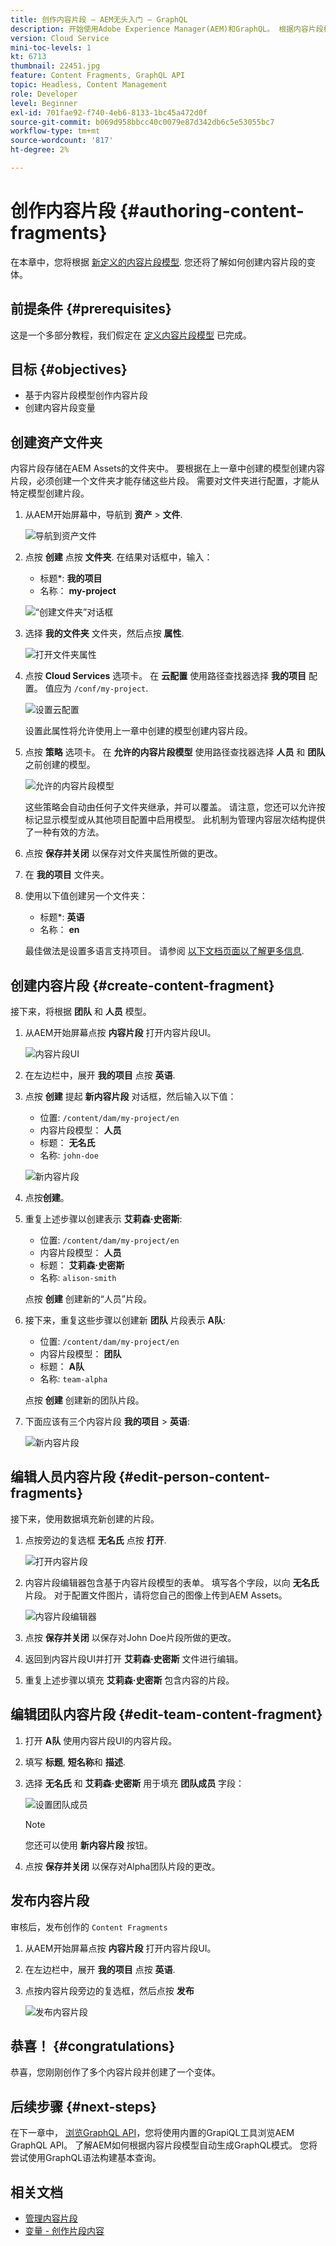 ```yaml
---
title: 创作内容片段 — AEM无头入门 — GraphQL
description: 开始使用Adobe Experience Manager(AEM)和GraphQL。 根据内容片段模型创建和编辑新的内容片段。 了解如何创建内容片段的变体。
version: Cloud Service
mini-toc-levels: 1
kt: 6713
thumbnail: 22451.jpg
feature: Content Fragments, GraphQL API
topic: Headless, Content Management
role: Developer
level: Beginner
exl-id: 701fae92-f740-4eb6-8133-1bc45a472d0f
source-git-commit: b069d958bbcc40c0079e87d342db6c5e53055bc7
workflow-type: tm+mt
source-wordcount: '817'
ht-degree: 2%

---
```


# 创作内容片段 {#authoring-content-fragments}

在本章中，您将根据 [新定义的内容片段模型](./content-fragment-models.md). 您还将了解如何创建内容片段的变体。

## 前提条件 {#prerequisites}

这是一个多部分教程，我们假定在 [定义内容片段模型](./content-fragment-models.md) 已完成。

## 目标 {#objectives}

* 基于内容片段模型创作内容片段
* 创建内容片段变量

## 创建资产文件夹

内容片段存储在AEM Assets的文件夹中。 要根据在上一章中创建的模型创建内容片段，必须创建一个文件夹才能存储这些片段。 需要对文件夹进行配置，才能从特定模型创建片段。

1. 从AEM开始屏幕中，导航到 **资产** > **文件**.

   ![导航到资产文件](assets/author-content-fragments/navigate-assets-files.png)

1. 点按 **创建** 点按 **文件夹**. 在结果对话框中，输入：

   * 标题*: **我的项目**
   * 名称： **my-project**

   ![“创建文件夹”对话框](assets/author-content-fragments/create-folder-dialog.png)

1. 选择 **我的文件夹** 文件夹，然后点按 **属性**.

   ![打开文件夹属性](assets/author-content-fragments/open-folder-properties.png)

1. 点按 **Cloud Services** 选项卡。 在 **云配置** 使用路径查找器选择 **我的项目** 配置。 值应为 `/conf/my-project`.

   ![设置云配置](assets/author-content-fragments/set-cloud-config-my-project.png)

   设置此属性将允许使用上一章中创建的模型创建内容片段。

1. 点按 **策略** 选项卡。 在 **允许的内容片段模型** 使用路径查找器选择 **人员** 和 **团队** 之前创建的模型。

   ![允许的内容片段模型](assets/author-content-fragments/allowed-content-fragment-models.png)

   这些策略会自动由任何子文件夹继承，并可以覆盖。 请注意，您还可以允许按标记显示模型或从其他项目配置中启用模型。 此机制为管理内容层次结构提供了一种有效的方法。

1. 点按 **保存并关闭** 以保存对文件夹属性所做的更改。

1. 在 **我的项目** 文件夹。

1. 使用以下值创建另一个文件夹：

   * 标题*: **英语**
   * 名称： **en**

   最佳做法是设置多语言支持项目。 请参阅 [以下文档页面以了解更多信息](https://experienceleague.adobe.com/docs/experience-manager-cloud-service/content/assets/admin/translate-assets.html).


## 创建内容片段 {#create-content-fragment}

接下来，将根据 **团队** 和 **人员** 模型。

1. 从AEM开始屏幕点按 **内容片段** 打开内容片段UI。

   ![内容片段UI](assets/author-content-fragments/cf-fragment-ui.png)

1. 在左边栏中，展开 **我的项目** 点按 **英语**.
1. 点按 **创建** 提起 **新内容片段** 对话框，然后输入以下值：

   * 位置: `/content/dam/my-project/en`
   * 内容片段模型： **人员**
   * 标题： **无名氏**
   * 名称: `john-doe`

   ![新内容片段](assets/author-content-fragments/new-content-fragment-john-doe.png)
1. 点按&#x200B;**创建**。
1. 重复上述步骤以创建表示 **艾莉森·史密斯**:

   * 位置: `/content/dam/my-project/en`
   * 内容片段模型： **人员**
   * 标题： **艾莉森·史密斯**
   * 名称: `alison-smith`

   点按 **创建** 创建新的“人员”片段。

1. 接下来，重复这些步骤以创建新 **团队** 片段表示 **A队**:

   * 位置: `/content/dam/my-project/en`
   * 内容片段模型： **团队**
   * 标题： **A队**
   * 名称: `team-alpha`

   点按 **创建** 创建新的团队片段。

1. 下面应该有三个内容片段 **我的项目** > **英语**:

   ![新内容片段](assets/author-content-fragments/new-content-fragments.png)

## 编辑人员内容片段 {#edit-person-content-fragments}

接下来，使用数据填充新创建的片段。

1. 点按旁边的复选框 **无名氏** 点按 **打开**.

   ![打开内容片段](assets/author-content-fragments/open-fragment-for-editing.png)

1. 内容片段编辑器包含基于内容片段模型的表单。 填写各个字段，以向 **无名氏** 片段。 对于配置文件图片，请将您自己的图像上传到AEM Assets。

   ![内容片段编辑器](assets/author-content-fragments/content-fragment-editor-jd.png)

1. 点按 **保存并关闭** 以保存对John Doe片段所做的更改。
1. 返回到内容片段UI并打开 **艾莉森·史密斯** 文件进行编辑。
1. 重复上述步骤以填充 **艾莉森·史密斯** 包含内容的片段。

## 编辑团队内容片段 {#edit-team-content-fragment}

1. 打开 **A队** 使用内容片段UI的内容片段。
1. 填写 **标题**, **短名称**&#x200B;和 **描述**.
1. 选择 **无名氏** 和 **艾莉森·史密斯** 用于填充 **团队成员** 字段：

   ![设置团队成员](assets/author-content-fragments/select-team-members.png)

   >[!NOTE]
   >
   >您还可以使用 **新内容片段** 按钮。

1. 点按 **保存并关闭** 以保存对Alpha团队片段的更改。

## 发布内容片段

审核后，发布创作的 `Content Fragments`

1. 从AEM开始屏幕点按 **内容片段** 打开内容片段UI。

1. 在左边栏中，展开 **我的项目** 点按 **英语**.

1. 点按内容片段旁边的复选框，然后点按 **发布**

   ![发布内容片段](assets/author-content-fragments/publish-content-fragment.png)

## 恭喜！ {#congratulations}

恭喜，您刚刚创作了多个内容片段并创建了一个变体。

## 后续步骤 {#next-steps}

在下一章中， [浏览GraphQL API](explore-graphql-api.md)，您将使用内置的GrapiQL工具浏览AEM GraphQL API。 了解AEM如何根据内容片段模型自动生成GraphQL模式。 您将尝试使用GraphQL语法构建基本查询。

## 相关文档

* [管理内容片段](https://experienceleague.adobe.com/docs/experience-manager-cloud-service/content/assets/content-fragments/content-fragments-managing.html)
* [变量 - 创作片段内容](https://experienceleague.adobe.com/docs/experience-manager-cloud-service/content/assets/content-fragments/content-fragments-variations.html)

